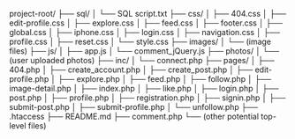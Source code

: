 project-root/
├── sql/
│   └── SQL script.txt
├── css/
│   ├── 404.css
│   ├── edit-profile.css
│   ├── explore.css
│   ├── feed.css
│   ├── footer.css
│   ├── global.css
│   ├── iphone.css
│   ├── login.css
│   ├── navigation.css
│   ├── profile.css
│   ├── reset.css
│   └── style.css
├── images/
│   └── (image files)
├── js/
│   ├── app.js
│   └── comment_jQuery.js
├── photos/
│   └── (user uploaded photos)
├── inc/
│   └── connect.php
├── pages/
│   ├── 404.php
│   ├── create_account.php
│   ├── create_post.php
│   ├── edit-profile.php
│   ├── explore.php
│   ├── feed.php
│   ├── follow.php
│   ├── image-detail.php
│   ├── index.php
│   ├── like.php
│   ├── login.php
│   ├── post.php
│   ├── profile.php
│   ├── registration.php
│   ├── signin.php
│   ├── submit-post.php
│   ├── submit-profile.php
│   └── unfollow.php
├── .htaccess
├── README.md
├── comment.php
└── (other potential top-level files)
